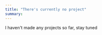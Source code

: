 ```yaml
---
title: "There's currently no project"
summary: 
---
```

I haven't made any projects so far, stay tuned